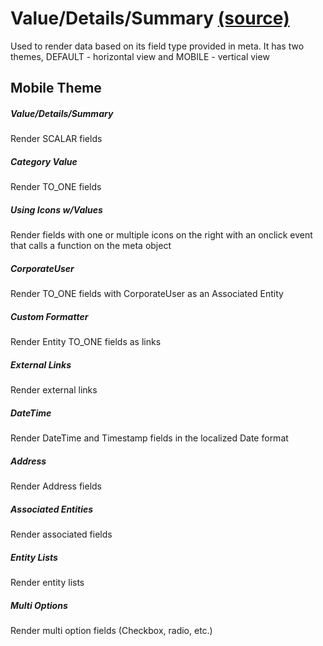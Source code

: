 Value/Details/Summary [(source)](https://github.com/bullhorn/novo-elements/blob/master/projects/novo-elements/src/elements/value)
==========================================================================================================

Used to render data based on its field type provided in meta. It has two themes, DEFAULT \- horizontal view and MOBILE \- vertical view

Mobile Theme
------------

##### Value/Details/Summary

Render SCALAR fields

<code-example example="basic-value"></code-example>

##### Category Value

Render TO\_ONE fields

<code-example example="category-value"></code-example>

##### Using Icons w/Values

Render fields with one or multiple icons on the right with an onclick event that calls a function on the meta object

<code-example example="icon-value"></code-example>

##### CorporateUser

Render TO\_ONE fields with CorporateUser as an Associated Entity

<code-example example="corporate-user-value"></code-example>

##### Custom Formatter

Render Entity TO\_ONE fields as links

<code-example example="formatter-value"></code-example>

##### External Links

Render external links

<code-example example="external-link-value"></code-example>

##### DateTime

Render DateTime and Timestamp fields in the localized Date format

<code-example example="date-time-value"></code-example>

##### Address

Render Address fields

<code-example example="address-value"></code-example>

##### Associated Entities

Render associated fields

<code-example example="associated-value"></code-example>

##### Entity Lists

Render entity lists

<code-example example="entity-list-value"></code-example>

##### Multi Options

Render multi option fields (Checkbox, radio, etc.)

<code-example example="multi-option-value"></code-example>
